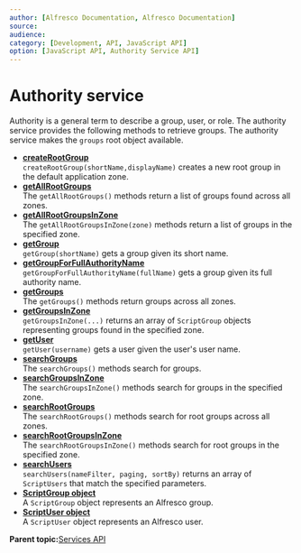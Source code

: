 ```yaml
---
author: [Alfresco Documentation, Alfresco Documentation]
source: 
audience: 
category: [Development, API, JavaScript API]
option: [JavaScript API, Authority Service API]
---
```


# Authority service

Authority is a general term to describe a group, user, or role. The authority service provides the following methods to retrieve groups. The authority service makes the `groups` root object available.

-   **[createRootGroup](../references/API-JS-createRootGroup.md)**  
`createRootGroup(shortName,displayName)` creates a new root group in the default application zone.
-   **[getAllRootGroups](../references/API-JS-getAllRootGroups.md)**  
The `getAllRootGroups()` methods return a list of groups found across all zones.
-   **[getAllRootGroupsInZone](../references/API-JS-getAllRootGroupsInZone.md)**  
The `getAllRootGroupsInZone(zone)` methods return a list of groups in the specified zone.
-   **[getGroup](../references/API-JS-getGroup.md)**  
`getGroup(shortName)` gets a group given its short name.
-   **[getGroupForFullAuthorityName](../references/API-JS-getGroupForFullAuthorityName.md)**  
`getGroupForFullAuthorityName(fullName)` gets a group given its full authority name.
-   **[getGroups](../references/API-JS-getGroups.md)**  
The `getGroups()` methods return groups across all zones.
-   **[getGroupsInZone](../references/API-JS-getGroupsInZone.md)**  
`getGroupsInZone(...)` returns an array of `ScriptGroup` objects representing groups found in the specified zone.
-   **[getUser](../references/API-JS-getUser.md)**  
`getUser(username)` gets a user given the user's user name.
-   **[searchGroups](../references/API-JS-searchGroups.md)**  
The `searchGroups()` methods search for groups.
-   **[searchGroupsInZone](../references/API-JS-searchGroupsInZone.md)**  
The `searchGroupsInZone()` methods search for groups in the specified zone.
-   **[searchRootGroups](../references/API-JS-searchRootGroups.md)**  
The `searchRootGroups()` methods search for root groups across all zones.
-   **[searchRootGroupsInZone](../references/API-JS-searchRootGroupsInZone.md)**  
The `searchRootGroupsInZone()` methods search for root groups in the specified zone.
-   **[searchUsers](../references/API-JS-searchUsers.md)**  
`searchUsers(nameFilter, paging, sortBy)` returns an array of `ScriptUsers` that match the specified parameters.
-   **[ScriptGroup object](../references/API-JS-ScriptGroup.md)**  
A `ScriptGroup` object represents an Alfresco group.
-   **[ScriptUser object](../references/API-JS-ScriptUser.md)**  
A `ScriptUser` object represents an Alfresco user.

**Parent topic:**[Services API](../references/API-JS-Services.md)

